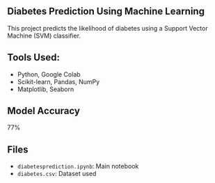## Diabetes Prediction Using Machine Learning

This project predicts the likelihood of diabetes using a Support Vector Machine (SVM) classifier.

## Tools Used:

- Python, Google Colab
- Scikit-learn, Pandas, NumPy
- Matplotlib, Seaborn

## Model Accuracy

77%


## Files
- `diabetesprediction.ipynb`: Main notebook
- `diabetes.csv`: Dataset used

